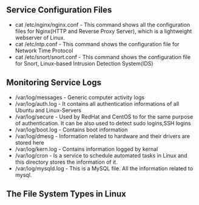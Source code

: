 ## Service Configuration Files

- cat /etc/nginx/nginx.conf - This command shows all the configuration files for Nginx(HTTP and Reverse Proxy Server), which is a lightweight webserver of Linux.
- cat /etc/ntp.conf - This command shows the configuration file for Network Time Protocol
- cat /etc/snort/snort.conf - This command shows the configuration file for Snort, Linux-based Intrusion Detection System(IDS)



## Monitoring Service Logs
- /var/log/messages - Generic computer activity logs
- /var/log/auth.log - It contains all authentication informations of all Ubuntu and Linux-Servers
- /var/log/secure - Used by RedHat and CentOS to for the same purpose of authentication. It can be also used to detect sudo logins,SSH logins
- /var/log/boot.log - Contains boot information
- /var/log/dmesg - Information related to hardware and their drivers are stored here
- /var/log/kern.log - Contains information logged by kernal
- /var/log/cron - Is a service to schedule automated tasks in Linux and this directory stores the information of it.
- /var/log/mysqld.log - This is a MySQL file. All the information related to mysql. 


## The File System Types in Linux
